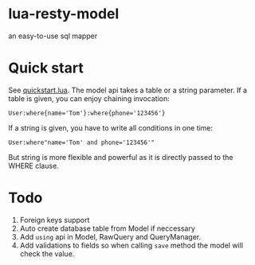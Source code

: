 # lua-resty-model
an  easy-to-use sql mapper
# Quick start
See [quickstart.lua](https://github.com/pronan/lua-resty-model/blob/master/quickstart.lua "view source file").
The model api takes a table or a string parameter. If a table is given, you can enjoy chaining invocation:

    User:where{name='Tom'}:where{phone='123456'}

If a string is given, you have to write all conditions in one time:

    User:where"name='Tom' and phone='123456'"
But string is more flexible and powerful as it is directly passed to the WHERE clause.

# Todo
1. Foreign keys support
2. Auto create database table from Model if neccessary
3. Add `using` api in Model, RawQuery and QueryManager.
4. Add validations to fields so when calling `save` method the model will check the value.

